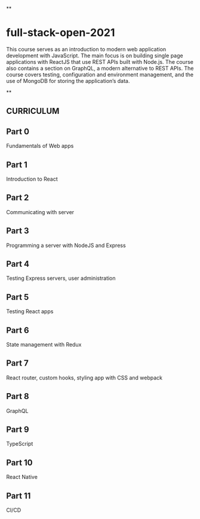 **<h1>full-stack-open-2021</h1>

This course serves as an introduction to modern web application development with JavaScript. The main focus is on building single page applications with ReactJS that use REST APIs built with Node.js. The course also contains a section on GraphQL, a modern alternative to REST APIs.
The course covers testing, configuration and environment management, and the use of MongoDB for storing the application’s data.


**<h2>CURRICULUM</h2>

<h2>Part 0</h2>
Fundamentals of Web apps

<h2>Part 1</h2>
Introduction to React

<h2>Part 2</h2>
Communicating with server

<h2>Part 3</h2>Programming a server with NodeJS and Express


<h2>Part 4</h2>Testing Express servers, user administration


<h2>Part 5</h2>Testing React apps

<h2>Part 6</h2>State management with Redux

<h2>Part 7</h2>React router, custom hooks, styling app with CSS and webpack

<h2>Part 8</h2>GraphQL

<h2>Part 9</h2>TypeScript

<h2>Part 10</h2>
React Native

<h2>Part 11</h2>
CI/CD
